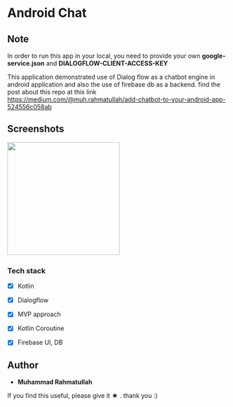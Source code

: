 # Android Chat

## Note
In order to run this app in your local, you need to provide your own **google-service.json** and **DIALOGFLOW-CLIENT-ACCESS-KEY**

This application demonstrated use of Dialog flow as a chatbot engine in android application and also the use of firebase db as a backend.
find the post about this repo at this link  https://medium.com/@muh.rahmatullah/add-chatbot-to-your-android-app-524556c058ab

## Screenshots

<img src="https://github.com/muhrahmatullah/android-chatbot/blob/master/screenshots/chat.png"
width="256">&nbsp;&nbsp;&nbsp;

### Tech stack
* [x] Kotlin
* [x] Dialogflow
* [x] MVP approach
* [x] Kotlin Coroutine
* [x] Firebase UI, DB


## Author

* **Muhammad Rahmatullah**

If you find this useful, please give it ★ . thank you :)
